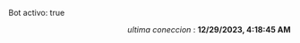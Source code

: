 <p>Bot activo: true</p>
<p align="right"><i>ultima coneccion</i> : <b>12/29/2023, 4:18:45 AM</b></p>
